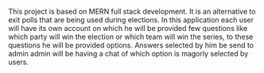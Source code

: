 This project is based on MERN full stack development. It is an alternative to exit polls that are being used during elections. In this application each user will have its own account on which he will be provided few questions like which party will win the election or which team will win the series, to these questions he will be provided options. Answers selected by him be send to admin admin will be having a chat of which option is magorly selected by users.
